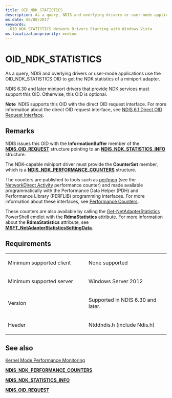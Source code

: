 ```yaml
---
title: OID_NDK_STATISTICS
description: As a query, NDIS and overlying drivers or user-mode applications use the OID_NDK_STATISTICS OID to get the NDK statistics of a miniport adapter.
ms.date: 08/08/2017
keywords: 
 -OID_NDK_STATISTICS Network Drivers Starting with Windows Vista
ms.localizationpriority: medium
---
```


# OID\_NDK\_STATISTICS


As a query, NDIS and overlying drivers or user-mode applications use the OID\_NDK\_STATISTICS OID to get the NDK statistics of a miniport adapter.

NDIS 6.30 and later miniport drivers that provide NDK services must support this OID. Otherwise, this OID is optional.

**Note**  NDIS supports this OID with the direct OID request interface. For more information about the direct OID request interface, see [NDIS 6.1 Direct OID Request Interface](/windows-hardware/drivers/ddi/_netvista/).

 

## Remarks

NDIS issues this OID with the **InformationBuffer** member of the [**NDIS\_OID\_REQUEST**](/windows-hardware/drivers/ddi/ndis/ns-ndis-_ndis_oid_request) structure pointing to an [**NDIS\_NDK\_STATISTICS\_INFO**](/windows-hardware/drivers/ddi/ntddndis/ns-ntddndis-_ndis_ndk_statistics_info) structure.

The NDK-capable miniport driver must provide the **CounterSet** member, which is a [**NDIS\_NDK\_PERFORMANCE\_COUNTERS**](/windows-hardware/drivers/ddi/ntddndis/ns-ntddndis-_ndis_ndk_performance_counters) structure.

The counters are published to tools such as [perfmon](/previous-versions/windows/it-pro/windows-server-2012-R2-and-2012/cc731067(v=ws.11)) (see the [NetworkDirect Activity](/previous-versions/windows/it-pro/windows-server-2012-R2-and-2012/hh997022(v=ws.11)) performance counter) and made available programmatically with the Performance Data Helper (PDH) and Performance Library (PERFLIB) programming interfaces. For more information about these interfaces, see [Performance Counters](/windows/desktop/PerfCtrs/performance-counters-portal).

These counters are also available by calling the [Get-NetAdapterStatistics](/powershell/module/netadapter/get-netadapterstatistics) PowerShell cmdlet with the **RdmaStatistics** attribute. For more information about the **RdmaStatistics** attribute, see [**MSFT\_NetAdapterStatisticsSettingData**](/previous-versions/windows/desktop/netadaptercimprov/msft-netadapterstatisticssettingdata).

## Requirements

<table>
<colgroup>
<col width="50%" />
<col width="50%" />
</colgroup>
<tbody>
<tr class="odd">
<td><p>Minimum supported client</p></td>
<td><p>None supported</p></td>
</tr>
<tr class="even">
<td><p>Minimum supported server</p></td>
<td><p>Windows Server 2012</p></td>
</tr>
<tr class="odd">
<td><p>Version</p></td>
<td><p>Supported in NDIS 6.30 and later.</p></td>
</tr>
<tr class="even">
<td><p>Header</p></td>
<td>Ntddndis.h (include Ndis.h)</td>
</tr>
</tbody>
</table>

## See also


[Kernel Mode Performance Monitoring](../devtest/kernel-mode-performance-monitoring.md)

[**NDIS\_NDK\_PERFORMANCE\_COUNTERS**](/windows-hardware/drivers/ddi/ntddndis/ns-ntddndis-_ndis_ndk_performance_counters)

[**NDIS\_NDK\_STATISTICS\_INFO**](/windows-hardware/drivers/ddi/ntddndis/ns-ntddndis-_ndis_ndk_statistics_info)

[**NDIS\_OID\_REQUEST**](/windows-hardware/drivers/ddi/ndis/ns-ndis-_ndis_oid_request)

 

